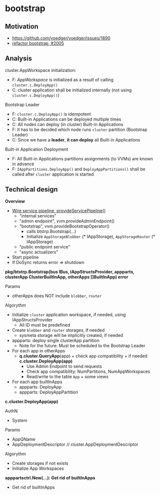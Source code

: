 # bootstrap

## Motivation

* https://github.com/voedger/voedger/issues/1890
* [refactor bootstrap, #2005](https://github.com/voedger/voedger/issues/2005)

## Analysis

cluster.AppWorkspace initialization:

* F: _AppWorkspace_ is initialized as a result of calling `cluster.c.DeployApp()`
* C: cluster application shall be initialized internally (not using `cluster.c.DeployApp()`)

Bootstrap Leader

* F: `cluster.c.DeployApp()` is idempotent
* C: Built-in Applications can be deployed multiple times
* C: All nodes can deploy (in cluster) Built-in Applications
* F: It has to be decided which node runs `cluster` partition (Bootstrap Leader)
* C: Since we have a **leader**, **it can deploy** all Built-in Applications

Built-in Application Deployment

* F: All Built-in Applications partitions assignments (to VVMs) are known in advance
* F: `IAppPartitions.DeployApp()` and `DeployAppPartitions()` shall be called after `cluster` application is started

## Technical design

**Overview**

* [Wire service pipeline, provideServicePipeline()](https://github.com/voedger/voedger/blob/main/pkg/vvm/provide.go)
  - "internal services"
  - "admin endpoint", vvm.provideAdminEndpoint()
  - "bootstrap", vvm.provideBootstrapOperator()
    - calls btstrp.Bootstrap(...)
    - Initialize `AppStorageBlobber` (* IAppStorage), `AppStorageRouter` (* IAppStorage)
  - "public endpoint service"
  - "async actualizers"
* Start pipeline
* If DoSync returns error => shutdown

**pkg/btstrp.Bootstrap(bus IBus, IAppStructsProvider, appparts, clusterApp ClusterBuiltInApp, otherApps \[]BuiltInApp) error**

Params
- otherApps does NOT include `blobber`, `router`

Algorythm
* Initialize `cluster` application workspace, if needed, using IAppStructsProvider
  * All ID must be predefined
* Create `blobber` and `router` storages, if needed
  * sysmeta storage will be implicitly created, if needed
* appparts: deploy single clusterApp partition
  * Note for the future: Must be scheduled to the Bootstrap Leader
* For each app in otherApps
  * **q.cluster.QueryApp**(app) + check app compatibility + if needed **c.cluster.DeployApp(app)**
    * Use Admin Endpoint to send requests    
    * Check app compatibility: NumPartitions, NumAppWorkspaces
    * Read/write to the table `App` + some views
* For each app builtInApps
  * appparts: DeployApp
  * appparts: DeployAppPartition

**c.cluster.DeployApp(app)**

AuthN
- System

Params
- AppQName
- AppDeploymentDescriptor // cluster.AppDeploymentDescriptor

Algorythm
- Create storages if not exists
- Initialize App Workspaces

**apppartsctrl.New(...): Get rid of builtInApps**

* Get rid of builtInApps
